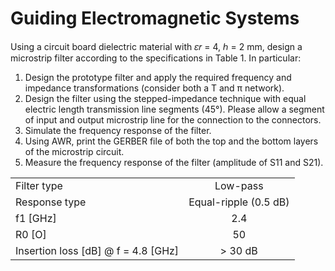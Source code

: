 # Guiding Electromagnetic Systems
Using a circuit board dielectric material with 𝜀𝑟 = 4, ℎ = 2 mm, design a microstrip filter according to the specifications in Table 1. In particular:
1. Design the prototype filter and apply the required frequency and impedance transformations (consider both a T and π network).
2. Design the filter using the stepped-impedance technique with equal electric length transmission line segments (45°). Please allow a segment of input and output microstrip line for the connection to the connectors.
3. Simulate the frequency response of the filter.
4. Using AWR, print the GERBER file of both the top and the bottom layers of the microstrip circuit.
5. Measure the frequency response of the filter (amplitude of S11 and S21).

|                                     |                       |
| :---                                |     :---:             |
| Filter type                         | Low-pass              |
| Response type                       | Equal-ripple (0.5 dB) |
| f1 [GHz]                            | 2.4                   |
| R0 [O]                              | 50                    |
| Insertion loss [dB] @ f = 4.8 [GHz] | > 30 dB               |